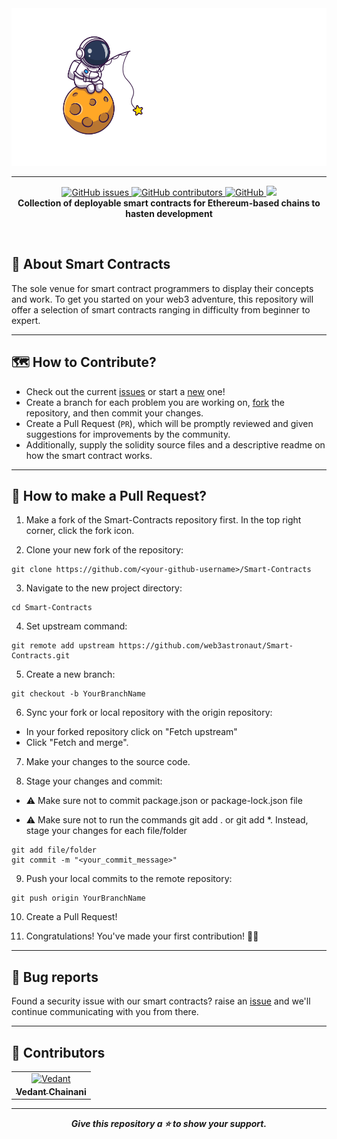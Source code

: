 <img src="./assets/banner.png" alt="readme banner" />

---

<p align="center">
<a href="https://github.com/web3astronaut/Smart-Contracts/issues">
<img alt="GitHub issues" src="https://img.shields.io/github/issues/web3astronaut/Smart-Contracts?style=for-the-badge">
</a>
<a href="https://github.com/web3astronaut/Smart-Contracts/graphs/contributors">
<img alt="GitHub contributors" src="https://img.shields.io/github/contributors/web3astronaut/Smart-Contracts?style=for-the-badge">
</a>
<a href="https://github.com/web3astronaut/Smart-Contracts/blob/main/LICENSE">
<img alt="GitHub" src="https://img.shields.io/github/license/web3astronaut/Smart-Contracts?style=for-the-badge">
</a>
<a href="https://discord.gg/Zec3HQszZM">
   <img src="https://img.shields.io/discord/1030778853146234920?logo=discord&style=for-the-badge&colorB=5865F2" target="_blank" />
</a>
<br>
<b>Collection of deployable smart contracts for Ethereum-based chains to hasten development</b>
</p>

<br>

## 📑 About Smart Contracts

The sole venue for smart contract programmers to display their concepts and work. To get you started on your web3 adventure, this repository will offer a selection of smart contracts ranging in difficulty from beginner to expert.

---

## 🗺️ How to Contribute?

- Check out the current [issues](https://github.com/web3astronaut/Smart-Contracts/issues) or start a [new](https://github.com/web3astronaut/Smart-Contracts/issues/new/choose) one!
- Create a branch for each problem you are working on, [fork](https://github.com/web3astronaut/Smart-Contracts/fork) the repository, and then commit your changes.
- Create a Pull Request (`PR`), which will be promptly reviewed and given suggestions for improvements by the community.
- Additionally, supply the solidity source files and a descriptive readme on how the smart contract works.

---

## 📝 How to make a Pull Request?

1. Make a fork of the Smart-Contracts repository first. In the top right corner, click the fork icon.

2. Clone your new fork of the repository:

```
git clone https://github.com/<your-github-username>/Smart-Contracts
```

3. Navigate to the new project directory:

```
cd Smart-Contracts
```

4. Set upstream command:

```
git remote add upstream https://github.com/web3astronaut/Smart-Contracts.git
```

5. Create a new branch:

```
git checkout -b YourBranchName
```

6. Sync your fork or local repository with the origin repository:

- In your forked repository click on "Fetch upstream"
- Click "Fetch and merge".

7. Make your changes to the source code.

8. Stage your changes and commit:

- ⚠️ Make sure not to commit package.json or package-lock.json file

- ⚠️ Make sure not to run the commands git add . or git add \*. Instead, stage your changes for each file/folder

```
git add file/folder
git commit -m "<your_commit_message>"
```

9. Push your local commits to the remote repository:

```
git push origin YourBranchName
```

10. Create a Pull Request!

11. Congratulations! You've made your first contribution! 🙌🏼

---

## 🐛 Bug reports

Found a security issue with our smart contracts? raise an [issue](https://github.com/web3astronaut/Smart-Contracts/issues/new?assignees=Envoy-VC&labels=bug&template=bug-report.yml&title=%5BBUG%5D+%3Cbug+description%3E) and we'll continue communicating with you from there.

---

## 🫡 Contributors

<table>
<tr>
    <td align="center" style="word-wrap: break-word; width: 150.0; height: 150.0">
        <a href=https://github.com/Envoy-VC>
            <img src=https://avatars.githubusercontent.com/u/65389981?v=4 width="100;"  alt=Vedant Chainani/>
            <br />
            <sub style="font-size:14px"><b>Vedant Chainani</b></sub>
        </a>
    </td>
</tr>
</table>

---

<p align="center">
<b><i>Give this repository a ⭐ to show your support.</b></i>
</p>

